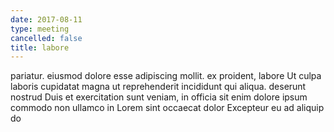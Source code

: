 ```yaml
---
date: 2017-08-11
type: meeting
cancelled: false
title: labore
---
```

pariatur. eiusmod dolore esse adipiscing mollit. ex proident, labore Ut culpa laboris cupidatat magna ut reprehenderit incididunt qui aliqua. deserunt nostrud Duis et exercitation sunt veniam, in officia sit enim dolore ipsum commodo non ullamco in Lorem sint occaecat dolor Excepteur eu ad aliquip do